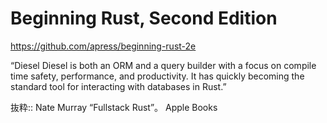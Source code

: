 # Beginning Rust, Second Edition
https://github.com/apress/beginning-rust-2e



“Diesel
Diesel is both an ORM and a query builder with a focus on compile time safety, performance, and productivity. It has quickly becoming the standard tool for interacting with databases in Rust.”

抜粋:: Nate Murray  “Fullstack Rust”。 Apple Books  
